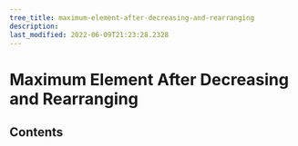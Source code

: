 ```yaml
---
tree_title: maximum-element-after-decreasing-and-rearranging
description: 
last_modified: 2022-06-09T21:23:28.2328
---
```


# Maximum Element After Decreasing and Rearranging

## Contents
